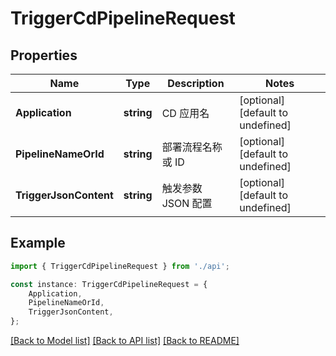 # TriggerCdPipelineRequest


## Properties

Name | Type | Description | Notes
------------ | ------------- | ------------- | -------------
**Application** | **string** | CD 应用名 | [optional] [default to undefined]
**PipelineNameOrId** | **string** | 部署流程名称或 ID | [optional] [default to undefined]
**TriggerJsonContent** | **string** | 触发参数 JSON 配置 | [optional] [default to undefined]

## Example

```typescript
import { TriggerCdPipelineRequest } from './api';

const instance: TriggerCdPipelineRequest = {
    Application,
    PipelineNameOrId,
    TriggerJsonContent,
};
```

[[Back to Model list]](../README.md#documentation-for-models) [[Back to API list]](../README.md#documentation-for-api-endpoints) [[Back to README]](../README.md)
